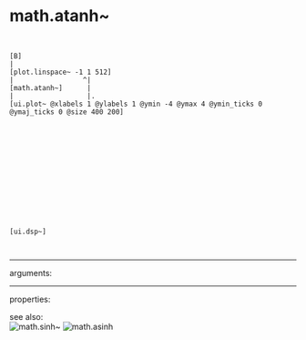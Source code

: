# math.atanh~

```


[B]
|
[plot.linspace~ -1 1 512]
|                 ^|
[math.atanh~]      |
|                  |.
[ui.plot~ @xlabels 1 @ylabels 1 @ymin -4 @ymax 4 @ymin_ticks 0 @ymaj_ticks 0 @size 400 200]














[ui.dsp~]

            
```
---
arguments:


---
properties:


see also:<br>
![math.sinh~]("img/object_math.sinh~.png")
![math.asinh]("img/object_math.asinh.png")
